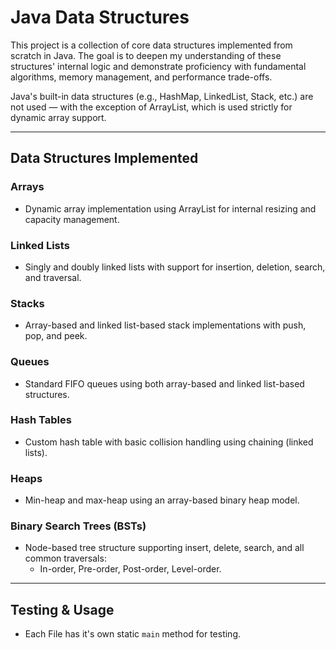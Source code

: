 # Java Data Structures

This project is a collection of core data structures implemented from scratch in Java. The goal is to deepen my understanding of these structures' internal logic and demonstrate proficiency with fundamental algorithms, memory management, and performance trade-offs.

Java's built-in data structures (e.g., HashMap, LinkedList, Stack, etc.) are not used — with the exception of ArrayList, which is used strictly for dynamic array support.

---

## Data Structures Implemented

### Arrays  
- Dynamic array implementation using ArrayList for internal resizing and capacity management.

### Linked Lists  
- Singly and doubly linked lists with support for insertion, deletion, search, and traversal.

### Stacks  
- Array-based and linked list-based stack implementations with push, pop, and peek.

### Queues  
- Standard FIFO queues using both array-based and linked list-based structures.

### Hash Tables  
- Custom hash table with basic collision handling using chaining (linked lists).

### Heaps  
- Min-heap and max-heap using an array-based binary heap model.

### Binary Search Trees (BSTs)  
- Node-based tree structure supporting insert, delete, search, and all common traversals:  
  - In-order, Pre-order, Post-order, Level-order.

---

## Testing & Usage

- Each File has it's own static `main` method for testing.
